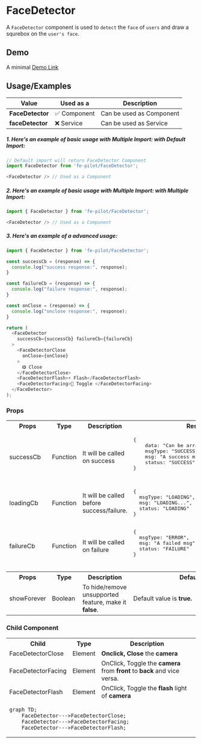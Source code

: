 # FaceDetector

A ```FaceDetector``` component is used to ```detect``` the ```face``` of ```users``` and draw a squrebox on the ```user's face```.


## Demo

A minimal [Demo Link](https://6jpxdq.csb.app/?component=FaceDetector)


## Usage/Examples

| Value |  Used as a  | Description|
|--------- | -------- |-----------------|
| <b>FaceDetector</b> | :white_check_mark: Component | Can be used as Component |
| <b>faceDetector<b> | :x: Service | Can be used as Service |

##### 1. Here's an example of basic usage with Multiple Import: with Default Import:
```javascript
// Default import will return FaceDetector Component
import FaceDetector from 'fe-pilot/FaceDetector';

<FaceDetector /> // Used as a Component

```

##### 2. Here's an example of basic usage with Multiple Import: with Multiple Import:
```javascript
import { FaceDetector } from 'fe-pilot/FaceDetector';

<FaceDetector /> // Used as a Component

```

##### 3. Here's an example of a advanced usage:

```javascript
import { FaceDetector } from 'fe-pilot/FaceDetector';

const successCb = (response) => {
  console.log("success response:", response);
}

const failureCb = (response) => {
  console.log("failure response:", response);
}

const onClose = (response) => {
  console.log("onclose response:", response);
}

return (
  <FaceDetector
    successCb={successCb} failureCb={failureCb}
  >
    <FaceDetectorClose
      onClose={onClose}
    >
      ❎ Close
    </FaceDetectorClose>
    <FaceDetectorFlash>⚡ Flash</FaceDetectorFlash>
    <FaceDetectorFacing>🔄 Toggle </FaceDetectorFacing>
  </FaceDetector>
);

```

### Props

<table>
  <tr>
    <th>
      Props
    </th>
    <th>
      Type
    </th>
    <th>
      Description
    </th>
    <th>
      Response
    </th>
  </tr>
  <tr>
    <td>
        successCb
    </td>
    <td>Function</td>
    <td> It will be called on success</td>
    <td>
      <pre>
{
    data: "Can be array/object/string/number",
    msgType: "SUCCESSFUL",
    msg: "A success msg",
    status: "SUCCESS"
}
      </pre>
    </td>
  </tr>
  <tr>
    <td>
        loadingCb
    </td>
    <td>Function</td>
    <td>
      It will be called before success/failure.
    </td>
    <td>
      <pre>
{
  msgType: "LOADING",
  msg: "LOADING...",
  status: "LOADING"
}
</pre>
    </td>
  </tr>
  <tr>
    <td>
        failureCb
    </td>
    <td>Function</td>
    <td>
      It will be called on failure
    </td>
    <td>
       <pre>
{
  msgType: "ERROR",
  msg: "A failed msg",
  status: "FAILURE"
}
       </pre>
    </td>
  </tr>
  <tr>
    <td></td>
    <td></td>
    <td></td>
    <td></td>
  </tr>
  <th>
    Props
  </th>
  <th>
    Type
  </th>
  <th>
    Description
  </th>
  <th>
      Default Values
  </th>
  <tr>
    <td>
      showForever
    </td>
    <td>Boolean</td>
    <td>To hide/remove unsupported feature, make it <b>false</b>.</td>
    <td>Default value is <b>true.</b></td>
  </tr>
</table>

### Child Component
<table>
  <th>
    Child
  </th>
  <th>
    Type
  </th>
  <th>
    Description
  </th>
  <tr>
    <td>FaceDetectorClose</td>
    <td>Element</td>
    <td><b>Onclick, Close</b> the <b>camera</b></td>
  </tr>
  <tr>
    <td>FaceDetectorFacing</td>
    <td>Element</td>
    <td>OnClick, Toggle the <b>camera</b> from <b>front</b> to <b>back</b> and vice versa.</td>
  </tr>
  <tr>
    <td>FaceDetectorFlash</td>
    <td>Element</td>
    <td>OnClick, Toggle the <b>flash</b> light of <b>camera</b></td>
  </tr>
<tr>
<td colspan="3">

```mermaid
graph TD;
    FaceDetector--->FaceDetectorClose;
    FaceDetector--->FaceDetectorFacing;
    FaceDetector--->FaceDetectorFlash;
```

</td>
</tr>
</table>
